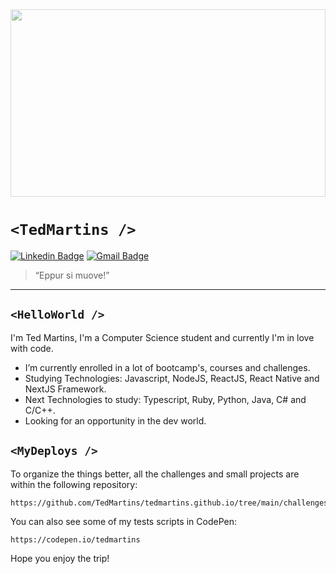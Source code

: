 <img src="https://1.bp.blogspot.com/-Ft2GeIa1VmE/YBIZjR836tI/AAAAAAAAADs/lGHD9q9aaHQYYapUVGLTphmfSjHYAWQNwCLcBGAsYHQ/s850/code-text.jpg" width="100%" height="300px" style="opacity: 0.6">

# `<TedMartins />`

[![Linkedin Badge](https://img.shields.io/badge/-Ted&nbsp;Martins-blue?style=flat-square&logo=Linkedin&logoColor=white&link=https://www.linkedin.com/in/tedmartins/)](https://www.linkedin.com/in/tedmartins/) [![Gmail Badge](https://img.shields.io/badge/-ted.freela@gmail.com-c14438?style=flat-square&logo=Gmail&logoColor=white&link=mailto:ted.freela@gmail.com)](mailto:ted.freela@gmail.com)

> “Eppur si muove!”
---
## `<HelloWorld />`

I'm Ted Martins,
I'm a Computer Science student and currently I'm in love with code.

- I’m currently enrolled in a lot of bootcamp's, courses and challenges.
- Studying Technologies: Javascript, NodeJS, ReactJS, React Native and NextJS Framework.
- Next Technologies to study: Typescript, Ruby, Python, Java, C# and C/C++.
- Looking for an opportunity in the dev world.

## `<MyDeploys />`

To organize the things better, all the challenges and small projects are within the following repository:

```sh
https://github.com/TedMartins/tedmartins.github.io/tree/main/challenges
```

You can also see some of my tests scripts in CodePen:

```
https://codepen.io/tedmartins
```

Hope you enjoy the trip!
